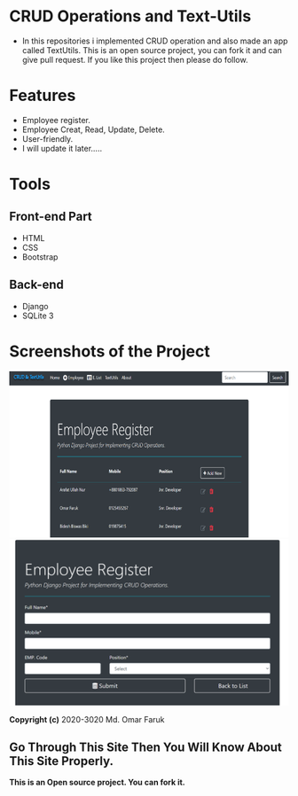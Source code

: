 # CRUD Operations and Text-Utils
- In this repositories i implemented CRUD operation and also made an app called TextUtils. This is an open source project, you can fork it and can give pull request. If you like this project then please do follow.

# Features
* Employee register.
* Employee Creat, Read, Update, Delete. 
* User-friendly.
* I will update it later.....

# Tools
## Front-end Part
* HTML
* CSS
* Bootstrap
## Back-end
* Django
* SQLite 3

# Screenshots of the Project
<p align="center">
  <img width="680" height="300" src="static/images/a.png">
  <img width="680" height="300" src="static/images/b.png">
</p>


**Copyright (c)** 2020-3020 Md. Omar Faruk

## Go Through This Site Then You Will Know About This Site Properly.

**This is an Open source project. You can fork it.**

